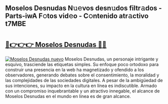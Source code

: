 ## Moselos Desnudas N𝚞𝚎vos desn𝚞dos filtr𝚊dos - Parts-iwA F𝚘tos vid𝚎o - C𝚘ntenido atr𝚊ctivo t7MBE

# <h2><a href="http://mb5i51.tromn.icu/?c=Moselos+Desnudas">🔗👉👉👉 Moselos Desnudas 🔗🔗</a></h2>

[![Moselos Desnudas nuevo](https://i.imgur.com/pEAQMta.gif)](http://mb5i51.tromn.icu/?c=Moselos+Desnudas)
Moselos Desnudas, un personaje intrigante y esquivo, trasciende las etiquetas simples. Su enfoque poco ortodoxo para construir una presencia en la web ha magnetizado y ofendido a los observadores, generando debates sobre el consentimiento, la moralidad y las complejidades de las sociedades digitales. A pesar de la ambigüedad de sus intenciones, su impacto en la cultura en línea es indiscutible. Armado con un compromiso inquebrantable y un atractivo innegable, el alcance de Moselos Desnudas en el mundo en línea es de gran alcance.
